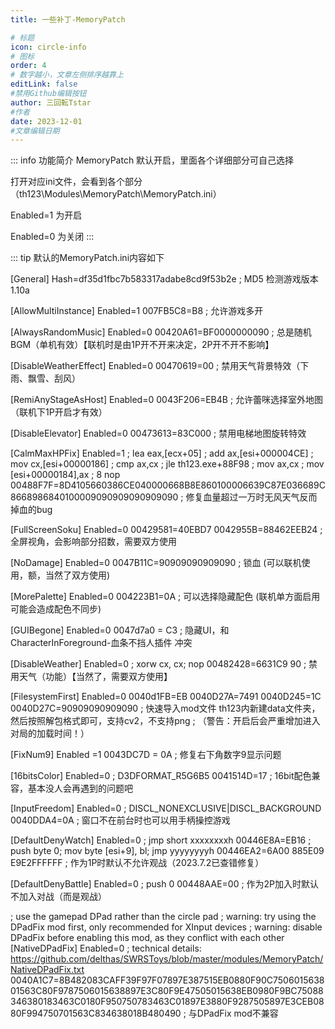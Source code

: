 ```yaml
---
title: 一些补丁-MemoryPatch

# 标题
icon: circle-info
# 图标
order: 4
# 数字越小，文章左侧排序越靠上
editLink: false
#禁用Github编辑按钮
author: 三回転Tstar
#作者
date: 2023-12-01
#文章编辑日期
---
```



::: info 功能简介
MemoryPatch 默认开启，里面各个详细部分可自己选择

打开对应ini文件，会看到各个部分 （th123\Modules\MemoryPatch\MemoryPatch.ini）

Enabled=1 为开启

Enabled=0 为关闭
:::

::: tip 默认的MemoryPatch.ini内容如下

[General]
Hash=df35d1fbc7b583317adabe8cd9f53b2e
; MD5 检测游戏版本 1.10a


[AllowMultiInstance]
Enabled=1
007FB5C8=B8
; 允许游戏多开


[AlwaysRandomMusic]
Enabled=0
00420A61=BF0000000090
; 总是随机BGM（单机有效）【联机时是由1P开不开来决定，2P开不开不影响】


[DisableWeatherEffect]
Enabled=0
00470619=00
; 禁用天气背景特效（下雨、飘雪、刮风）


[RemiAnyStageAsHost]
Enabled=0
0043F206=EB4B
; 允许蕾咪选择室外地图（联机下1P开启才有效）


[DisableElevator]
Enabled=0
00473613=83C000
; 禁用电梯地图旋转特效


[CalmMaxHPFix]
Enabled=1
; lea eax,[ecx+05]
; add ax,[esi+000004CE]
; mov cx,[esi+00000186]
; cmp ax,cx
; jle th123.exe+88F98
; mov ax,cx
; mov [esi+00000184],ax
; 8 nop
00488F7F=8D4105660386CE040000668B8E860100006639C87E036689C8668986840100009090909090909090
; 修复血量超过一万时无风天气反而掉血的bug


[FullScreenSoku]
Enabled=0
00429581=40EBD7
0042955B=88462EEB24
; 全屏视角，会影响部分招数，需要双方使用


[NoDamage]
Enabled=0
0047B11C=90909090909090
; 锁血 (可以联机使用，额，当然了双方使用)


[MorePalette]
Enabled=0
004223B1=0A
; 可以选择隐藏配色 (联机单方面启用可能会造成配色不同步)


[GUIBegone]
Enabled=0
0047d7a0 = C3
; 隐藏UI，和CharacterInForeground-血条不挡人插件 冲突


[DisableWeather]
Enabled=0
; xorw cx, cx; nop
00482428=6631C9 90
; 禁用天气（功能）【当然了，需要双方使用】


[FilesystemFirst]
Enabled=0
0040d1FB=EB
0040D27A=7491
0040D245=1C
0040D27C=90909090909090
; 快速导入mod文件 th123内新建data文件夹，然后按照解包格式即可，支持cv2，不支持png
; （警告：开启后会严重增加进入对局的加载时间！）


[FixNum9]
Enabled =1
0043DC7D = 0A
; 修复右下角数字9显示问题


[16bitsColor]
Enabled=0
; D3DFORMAT_R5G6B5
0041514D=17
; 16bit配色兼容，基本没人会再遇到的问题吧


[InputFreedom]
Enabled=0
; DISCL_NONEXCLUSIVE|DISCL_BACKGROUND
0040DDA4=0A
; 窗口不在前台时也可以用手柄操控游戏


[DefaultDenyWatch]
Enabled=0
; jmp short xxxxxxxxh
 00446E8A=EB16
; push byte 0; mov byte [esi+9], bl; jmp yyyyyyyyh
 00446EA2=6A00 885E09 E9E2FFFFFF
; 作为1P时默认不允许观战（2023.7.2已查错修复）


[DefaultDenyBattle]
Enabled=0
; push 0
00448AAE=00
; 作为2P加入时默认不加入对战（而是观战）


; use the gamepad DPad rather than the circle pad
; warning: try using the DPadFix mod first, only recommended for XInput devices
; warning: disable DPadFix before enabling this mod, as they conflict with each other
[NativeDPadFix]
Enabled=0
; technical details: https://github.com/delthas/SWRSToys/blob/master/modules/MemoryPatch/NativeDPadFix.txt
0040A1C7=8B482083CAFF39F97F07897E387515EB0880F90C750601563801563C80F9787506015638897E3C80F9E47505015638EB0980F9BC75088346380183463C0180F950750783463C01897E3880F9287505897E3CEB0880F994750701563C834638018B480490
; 与DPadFix mod不兼容







